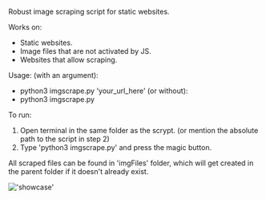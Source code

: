 Robust image scraping script for static websites.

Works on:
* Static websites.
* Image files that are not activated by JS.
* Websites that allow scraping.


Usage:
(with an argument):
- python3 imgscrape.py 'your_url_here'
(or without):
- python3 imgscrape.py


To run:
1. Open terminal in the same folder as the scrypt. (or mention the absolute path to the script in step 2)
2. Type 'python3 imgscrape.py' and press the magic button.


All scraped files can be found in 'imgFiles' folder, which will get created in the parent folder if it doesn't already exist.

!['showcase'](https://imgur.com/a/g20xvrE)
